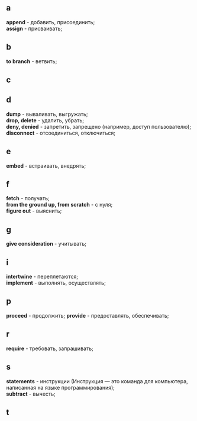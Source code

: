 ## a
**append** - добавить, присоединить;  
**assign** - присваивать;  

## b
**to branch** - ветвить;

## c


## d
**dump** - вываливать, выгружать;  
**drop, delete** - удалить, убрать;  
 **deny, denied** - запретить, запрещено (например, доступ пользователю);  
**disconnect** - отсоединиться, отключиться;  

## e
**embed** - встраивать, внедрять;

## f
**fetch** - получать;  
**from the ground up, from scratch**  - с нуля;  
**figure out** - выяснить;

## g 
**give consideration** - учитывать;

## i
**intertwine** - переплетаются;  
**implement** - выполнять, осуществлять;

## p
**proceed** - продолжить;
**provide** - предоставлять, обеспечивать;

## r
**require** - требовать, запрашивать;

## s
**statements** - инструкции (Инструкция — это команда для компьютера, написанная на языке программирования);  
**subtract** - вычесть;

## t
